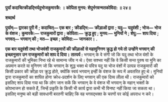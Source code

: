 **पुर्यां कदाचित्क्रीडद्भिर्यदुभोजकुमारकै: ।** **कोपिता मुनय: शेपुर्भगवन्मतकोविदा: ॥ २४॥** 

**शब्दार्थ** 

**पुर्याम्—** **द्वारका पुरी में** **; कदाचित्—** **एक बार** **; क्रीडद्भि:—** **क्रीड़ाओं द्वारा** **; यदु—** **यदुवंशी** **; भोज—** **भोज के वंशज** **;** **कुमारकै:—** **राजकुमारों द्वारा** **; कोपिता:—** **क्रुद्ध हुए** **; मुनय:—** **मुनियों ने** **; शेपु:—** **शाप दिया** **; भगवत्—** **भगवान् की** **; मत—** **इच्छा** **; कोविदा:—** **जानकार।** **.** 

**एक बार यदुवंशी तथा भोजवंशी राजकुमारों की क्रीड़ाओं से महामुनिगण क्रुद्ध हो गये तो** **उन्होंने भगवान् की इच्छानुसार उन राजकुमारों को शाप दे दिया।** **तात्पर्य :** भगवान् के वे संगी जो कि यदु तथा भोज वंशों के राजकुमारों की भूमिका निभा रहे थे सामान्य जीव न थे। ऐसा सश्भव नहीं कि वे किसी सन्त पुरुष या मुनि का अपमान करते या मुनिगण जो कि भगवान् के शुद्ध भक्त थे पवित्र यदु या भोज वंशों में उत्पन्न राजकुमारों की किसी प्रकार की क्रीड़ा पर क्रुद्ध होते, क्योंकि स्वयं भगवान् इन्हीं के वंशज के रूप में अवतरित हुए थे। मुनियों द्वारा राजकुमारों का शापित होना क्रोध-प्रदर्शन के लिए भगवान् की एक दिव्य लीला थी। राजकुमारों को इसलिए शाप दिया गया था कि लोग जान सकें कि भगवान् के वे वंशज भी भगवान् के महान् भक्तों के कोपभाजन हो सकते हैं, जिन्हें प्रकृति के किसी भी कार्य द्वारा कभी भी विनष्ट नहीं किया जा सकता था। इसलिए मनुष्य को बड़ी सावधानी बरतनी चाहिए कि वह भगवद्भक्त के चरणों पर कोई अपराध न करे।  
